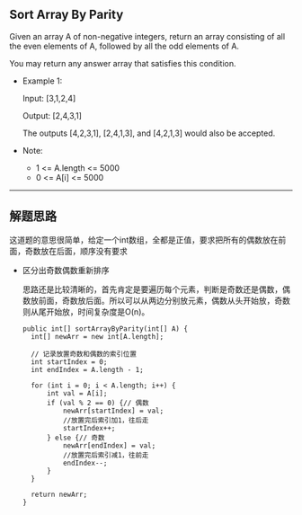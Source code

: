 ## Sort Array By Parity
Given an array A of non-negative integers, return an array consisting of all the even elements of A, followed by all the odd elements of A.

You may return any answer array that satisfies this condition.

- Example 1:

  Input: [3,1,2,4]

  Output: [2,4,3,1]

  The outputs [4,2,3,1], [2,4,1,3], and [4,2,1,3] would also be accepted.
 
- Note:
  - 1 <= A.length <= 5000
  - 0 <= A[i] <= 5000

---

## 解题思路
这道题的意思很简单，给定一个int数组，全都是正值，要求把所有的偶数放在前面，奇数放在后面，顺序没有要求

- 区分出奇数偶数重新排序
  
  思路还是比较清晰的，首先肯定是要遍历每个元素，判断是奇数还是偶数，偶数放前面，奇数放后面。所以可以从两边分别放元素，偶数从头开始放，奇数则从尾开始放，时间复杂度是O(n)。

  ```
  public int[] sortArrayByParity(int[] A) {
	int[] newArr = new int[A.length];

    // 记录放置奇数和偶数的索引位置
	int startIndex = 0;
	int endIndex = A.length - 1;
	
	for (int i = 0; i < A.length; i++) {
		int val = A[i];
		if (val % 2 == 0) {// 偶数
			newArr[startIndex] = val;
            //放置完后索引加1，往后走
			startIndex++;
		} else {// 奇数
			newArr[endIndex] = val;
            //放置完后索引减1，往前走
			endIndex--;
		}
	}

	return newArr;
  } 
  ```

